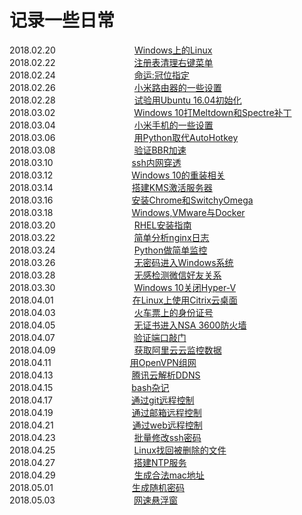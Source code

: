 # 记录一些日常
2018.02.20　　　　　　　　　[Windows上的Linux](https://github.com/beifangwudi/yukky/tree/master/gone/20180220)  
2018.02.22　　　　　　　　　[注册表清理右键菜单](https://github.com/beifangwudi/yukky/tree/master/gone/20180222)  
2018.02.24　　　　　　　　　[命运:冠位指定](https://github.com/beifangwudi/yukky/tree/master/gone/20180224)  
2018.02.26　　　　　　　　　[小米路由器的一些设置](https://github.com/beifangwudi/yukky/tree/master/gone/20180226)  
2018.02.28　　　　　　　　　[试验用Ubuntu 16.04初始化](https://github.com/beifangwudi/yukky/tree/master/gone/20180228)  
2018.03.02　　　　　　　　　[Windows 10打Meltdown和Spectre补丁](https://github.com/beifangwudi/yukky/tree/master/gone/20180302)  
2018.03.04　　　　　　　　　[小米手机的一些设置](https://github.com/beifangwudi/yukky/tree/master/gone/20180304)  
2018.03.06　　　　　　　　　[用Python取代AutoHotkey](https://github.com/beifangwudi/yukky/tree/master/gone/20180306)  
2018.03.08　　　　　　　　　[验证BBR加速](https://github.com/beifangwudi/yukky/tree/master/gone/20180308)  
2018.03.10　　　　　　　　　[ssh内网穿透](https://github.com/beifangwudi/yukky/tree/master/gone/20180310)  
2018.03.12　　　　　　　　　[Windows 10的重装相关](https://github.com/beifangwudi/yukky/tree/master/gone/20180312)  
2018.03.14　　　　　　　　　[搭建KMS激活服务器](https://github.com/beifangwudi/yukky/tree/master/gone/20180314)  
2018.03.16　　　　　　　　　[安装Chrome和SwitchyOmega](https://github.com/beifangwudi/yukky/tree/master/gone/20180316)  
2018.03.18　　　　　　　　　[Windows,VMware与Docker](https://github.com/beifangwudi/yukky/tree/master/gone/20180318)  
2018.03.20　　　　　　　　　[RHEL安装指南](https://github.com/beifangwudi/yukky/tree/master/gone/20180320)  
2018.03.22　　　　　　　　　[简单分析nginx日志](https://github.com/beifangwudi/yukky/tree/master/gone/20180322)  
2018.03.24　　　　　　　　　[Python做简单监控](https://github.com/beifangwudi/yukky/tree/master/gone/20180324)  
2018.03.26　　　　　　　　　[无密码进入Windows系统](https://github.com/beifangwudi/yukky/tree/master/gone/20180326)  
2018.03.28　　　　　　　　　[无感检测微信好友关系](https://github.com/beifangwudi/yukky/tree/master/gone/20180328)  
2018.03.30　　　　　　　　　[Windows 10关闭Hyper-V](https://github.com/beifangwudi/yukky/tree/master/gone/20180330)  
2018.04.01　　　　　　　　　[在Linux上使用Citrix云桌面](https://github.com/beifangwudi/yukky/tree/master/gone/20180401)  
2018.04.03　　　　　　　　　[火车票上的身份证号](https://github.com/beifangwudi/yukky/tree/master/gone/20180403)  
2018.04.05　　　　　　　　　[无证书进入NSA 3600防火墙](https://github.com/beifangwudi/yukky/tree/master/gone/20180405)  
2018.04.07　　　　　　　　　[验证端口敲门](https://github.com/beifangwudi/yukky/tree/master/gone/20180407)  
2018.04.09　　　　　　　　　[获取阿里云云监控数据](https://github.com/beifangwudi/yukky/tree/master/gone/20180409)  
2018.04.11　　　　　　　　　[用OpenVPN组网](https://github.com/beifangwudi/yukky/tree/master/gone/20180411)  
2018.04.13　　　　　　　　　[腾讯云解析DDNS](https://github.com/beifangwudi/yukky/tree/master/gone/20180413)  
2018.04.15　　　　　　　　　[bash杂记](https://github.com/beifangwudi/yukky/tree/master/gone/20180415)  
2018.04.17　　　　　　　　　[通过git远程控制](https://github.com/beifangwudi/yukky/tree/master/20180417)  
2018.04.19　　　　　　　　　[通过邮箱远程控制](https://github.com/beifangwudi/yukky/tree/master/20180419)  
2018.04.21　　　　　　　　　[通过web远程控制](https://github.com/beifangwudi/yukky/tree/master/20180421)  
2018.04.23　　　　　　　　　[批量修改ssh密码](https://github.com/beifangwudi/yukky/tree/master/20180423)  
2018.04.25　　　　　　　　　[Linux找回被删除的文件](https://github.com/beifangwudi/yukky/tree/master/20180425)  
2018.04.27　　　　　　　　　[搭建NTP服务](https://github.com/beifangwudi/yukky/tree/master/20180427)  
2018.04.29　　　　　　　　　[生成合法mac地址](https://github.com/beifangwudi/yukky/tree/master/20180429)  
2018.05.01　　　　　　　　　[生成随机密码](https://github.com/beifangwudi/yukky/tree/master/20180501)  
2018.05.03　　　　　　　　　[网速悬浮窗](https://github.com/beifangwudi/yukky/tree/master/20180503)  